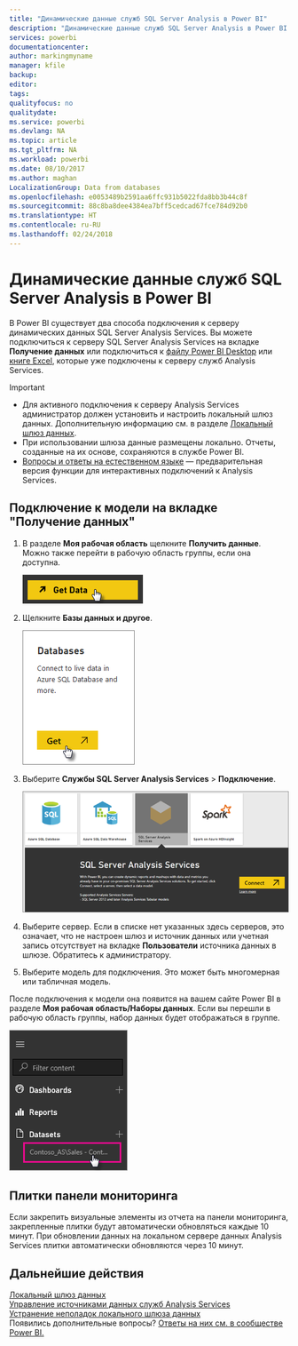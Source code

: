```yaml
---
title: "Динамические данные служб SQL Server Analysis в Power BI"
description: "Динамические данные служб SQL Server Analysis в Power BI. Реализуются через источник данных, настроенный для корпоративного шлюза."
services: powerbi
documentationcenter: 
author: markingmyname
manager: kfile
backup: 
editor: 
tags: 
qualityfocus: no
qualitydate: 
ms.service: powerbi
ms.devlang: NA
ms.topic: article
ms.tgt_pltfrm: NA
ms.workload: powerbi
ms.date: 08/10/2017
ms.author: maghan
LocalizationGroup: Data from databases
ms.openlocfilehash: e0053489b2591aa6ffc931b5022fda8bb3b44c8f
ms.sourcegitcommit: 88c8ba8dee4384ea7bff5cedcad67fce784d92b0
ms.translationtype: HT
ms.contentlocale: ru-RU
ms.lasthandoff: 02/24/2018
---
```

# <a name="sql-server-analysis-services-live-data-in-power-bi"></a>Динамические данные служб SQL Server Analysis в Power BI
В Power BI существует два способа подключения к серверу динамических данных SQL Server Analysis Services. Вы можете подключиться к серверу SQL Server Analysis Services на вкладке **Получение данных** или подключиться к [файлу Power BI Desktop](service-desktop-files.md) или [книге Excel](service-excel-workbook-files.md), которые уже подключены к серверу служб Analysis Services.

 >[!IMPORTANT]
 >* Для активного подключения к серверу Analysis Services администратор должен установить и настроить локальный шлюз данных. Дополнительную информацию см. в разделе [Локальный шлюз данных](service-gateway-onprem.md).
 >* При использовании шлюза данные размещены локально.  Отчеты, созданные на их основе, сохраняются в службе Power BI. 
 >* [Вопросы и ответы на естественном языке](service-q-and-a-direct-query.md) — предварительная версия функции для интерактивных подключений к Analysis Services.

## <a name="to-connect-to-a-model-from-get-data"></a>Подключение к модели на вкладке "Получение данных"
1. В разделе **Моя рабочая область** щелкните **Получить данные**. Можно также перейти в рабочую область группы, если она доступна.
   
   ![](media/sql-server-analysis-services-tabular-data/connecttoas_getdatabutton.png)
2. Щелкните **Базы данных и другое**.
   
   ![](media/sql-server-analysis-services-tabular-data/connecttoas_getdata_1.png)
3. Выберите **Службы SQL Server Analysis Services** > **Подключение**. 
   
   ![](media/sql-server-analysis-services-tabular-data/connecttoas_getdata_2.png)
4. Выберите сервер. Если в списке нет указанных здесь серверов, это означает, что не настроен шлюз и источник данных или учетная запись отсутствует на вкладке **Пользователи** источника данных в шлюзе. Обратитесь к администратору.
5. Выберите модель для подключения. Это может быть многомерная или табличная модель.

После подключения к модели она появится на вашем сайте Power BI в разделе **Моя рабочая область/Наборы данных**. Если вы перешли в рабочую область группы, набор данных будет отображаться в группе.

![](media/sql-server-analysis-services-tabular-data/connecttoas_dataset_5.png)

## <a name="dashboard-tiles"></a>Плитки панели мониторинга
Если закрепить визуальные элементы из отчета на панели мониторинга, закрепленные плитки будут автоматически обновляться каждые 10 минут. При обновлении данных на локальном сервере данных Analysis Services плитки автоматически обновляются через 10 минут.

## <a name="next-steps"></a>Дальнейшие действия
[Локальный шлюз данных](service-gateway-onprem.md)  
[Управление источниками данных служб Analysis Services](service-gateway-enterprise-manage-ssas.md)  
[Устранение неполадок локального шлюза данных](service-gateway-onprem-tshoot.md)  
Появились дополнительные вопросы? [Ответы на них см. в сообществе Power BI.](http://community.powerbi.com/)

